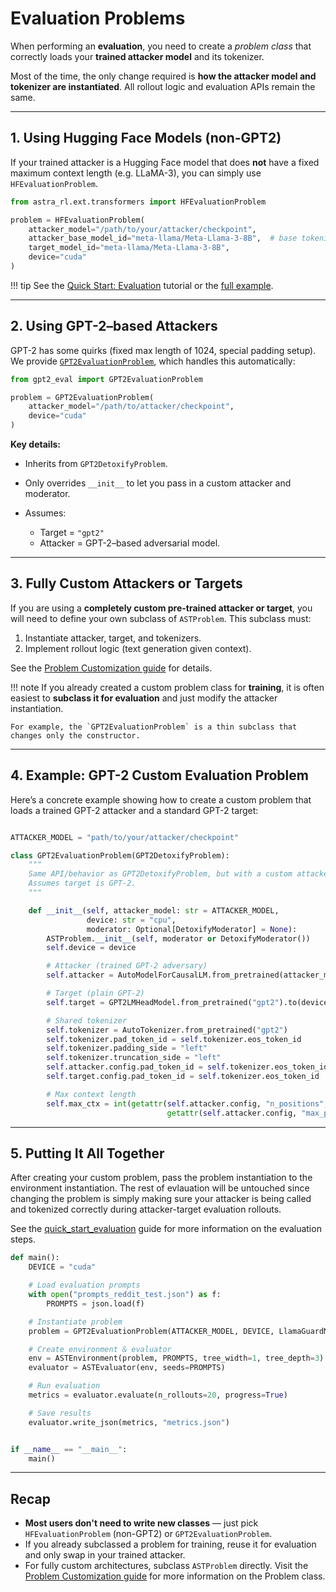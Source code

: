 # Evaluation Problems

When performing an **evaluation**, you need to create a *problem class* that correctly loads your **trained attacker model** and its tokenizer.

Most of the time, the only change required is **how the attacker model and tokenizer are instantiated**. All rollout logic and evaluation APIs remain the same.

---

## 1. Using Hugging Face Models (non-GPT2)

If your trained attacker is a Hugging Face model that does **not** have a fixed maximum context length (e.g. LLaMA-3), you can simply use `HFEvaluationProblem`.

```python
from astra_rl.ext.transformers import HFEvaluationProblem

problem = HFEvaluationProblem(
    attacker_model="/path/to/your/attacker/checkpoint",
    attacker_base_model_id="meta-llama/Meta-Llama-3-8B",  # base tokenizer
    target_model_id="meta-llama/Meta-Llama-3-8B",
    device="cuda"
)
```

!!! tip
    See the [Quick Start: Evaluation](../quick_start_evaluation.md) tutorial or the [full example](https://github.com/sisl/astra-rl/tree/main/examples/hf_eval.py).

---

## 2. Using GPT-2–based Attackers

GPT-2 has some quirks (fixed max length of 1024, special padding setup).
We provide [`GPT2EvaluationProblem`](ttps://github.com/sisl/astra-rl/tree/main/examples/gpt2_eval.py), which handles this automatically:

```python
from gpt2_eval import GPT2EvaluationProblem

problem = GPT2EvaluationProblem(
    attacker_model="/path/to/attacker/checkpoint",
    device="cuda"
)
```

**Key details:**

* Inherits from `GPT2DetoxifyProblem`.
* Only overrides `__init__` to let you pass in a custom attacker and moderator.
* Assumes:

  * Target = `"gpt2"`
  * Attacker = GPT-2–based adversarial model.

---

## 3. Fully Custom Attackers or Targets

If you are using a **completely custom pre-trained attacker or target**, you will need to define your own subclass of `ASTProblem`.
This subclass must:

1. Instantiate attacker, target, and tokenizers.
2. Implement rollout logic (text generation given context).

See the [Problem Customization guide](../customizing_training/problems.md) for details.

!!! note
    If you already created a custom problem class for **training**, it is often easiest to **subclass it for evaluation** and just modify the attacker instantiation.

    For example, the `GPT2EvaluationProblem` is a thin subclass that changes only the constructor.

---

## 4. Example: GPT-2 Custom Evaluation Problem

Here’s a concrete example showing how to create a custom problem that loads a trained GPT-2 attacker and a standard GPT-2 target:

```python

ATTACKER_MODEL = "path/to/your/attacker/checkpoint"

class GPT2EvaluationProblem(GPT2DetoxifyProblem):
    """
    Same API/behavior as GPT2DetoxifyProblem, but with a custom attacker and moderator.
    Assumes target is GPT-2.
    """

    def __init__(self, attacker_model: str = ATTACKER_MODEL,
                 device: str = "cpu",
                 moderator: Optional[DetoxifyModerator] = None):
        ASTProblem.__init__(self, moderator or DetoxifyModerator())
        self.device = device

        # Attacker (trained GPT-2 adversary)
        self.attacker = AutoModelForCausalLM.from_pretrained(attacker_model).to(device)

        # Target (plain GPT-2)
        self.target = GPT2LMHeadModel.from_pretrained("gpt2").to(device)

        # Shared tokenizer
        self.tokenizer = AutoTokenizer.from_pretrained("gpt2")
        self.tokenizer.pad_token_id = self.tokenizer.eos_token_id
        self.tokenizer.padding_side = "left"
        self.tokenizer.truncation_side = "left"
        self.attacker.config.pad_token_id = self.tokenizer.eos_token_id
        self.target.config.pad_token_id = self.tokenizer.eos_token_id

        # Max context length
        self.max_ctx = int(getattr(self.attacker.config, "n_positions",
                                   getattr(self.attacker.config, "max_position_embeddings", 1024)))
```

---

## 5. Putting It All Together

After creating your custom problem, pass the problem instantiation to the environment instantiation. The rest of evlauation will be untouched since changing the problem is simply making sure your attacker is being called and tokenized correctly during attacker-target evaluation rollouts. 

See the [quick_start_evaluation](../quick_start_evaluation.md) guide for more information on the evaluation steps. 

```python
def main():
    DEVICE = "cuda"

    # Load evaluation prompts
    with open("prompts_reddit_test.json") as f:
        PROMPTS = json.load(f)

    # Instantiate problem
    problem = GPT2EvaluationProblem(ATTACKER_MODEL, DEVICE, LlamaGuardModerator())

    # Create environment & evaluator
    env = ASTEnvironment(problem, PROMPTS, tree_width=1, tree_depth=3)
    evaluator = ASTEvaluator(env, seeds=PROMPTS)

    # Run evaluation
    metrics = evaluator.evaluate(n_rollouts=20, progress=True)

    # Save results
    evaluator.write_json(metrics, "metrics.json")


if __name__ == "__main__":
    main()
```

---

## Recap

* **Most users don't need to write new classes** — just pick `HFEvaluationProblem` (non-GPT2) or `GPT2EvaluationProblem`.
* If you already subclassed a problem for training, reuse it for evaluation and only swap in your trained attacker.
* For fully custom architectures, subclass `ASTProblem` directly. Visit the [Problem Customization guide](../customizing_training/problems.md) for more information on the Problem class.
